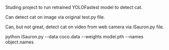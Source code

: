Studing project to run retrained YOLOFastest model to detect cat.

Can detect cat on image via original test.py file.

Can, but not great, detect cat on video from web camera via iSauron.py file.

python iSauron.py --data coco.data --weights model.pth --names object.names
